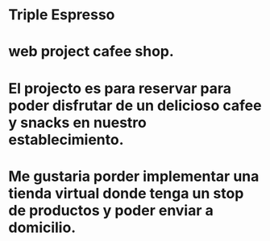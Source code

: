 # Triple Espresso

# web project cafee shop.

# El projecto es para reservar para poder disfrutar de un delicioso cafee y snacks en nuestro establecimiento.

# Me gustaria porder implementar una tienda virtual donde tenga un stop de productos y poder enviar a domicilio.
